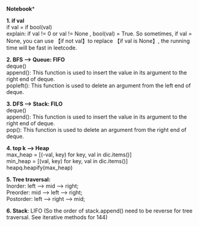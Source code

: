 **Notebook***

**1. if val<br>**
if val = if bool(val)<br>
explain: if val != 0 or val != None , bool(val) = True. So sometimes, if val = None, you can use 【if not val】to replace 【if val is None】, the running time will be fast in leetcode.


**2. BFS --> Queue: FIFO<br>**
deque()<br>
append(): This function is used to insert the value in its argument to the right end of deque.<br>
popleft(): This function is used to delete an argument from the left end of deque.

**3. DFS --> Stack: FILO<br>**
deque()<br>
append(): This function is used to insert the value in its argument to the right end of deque.<br>
pop(): This function is used to delete an argument from the right end of deque.

**4. top k --> Heap<br>**
max_heap = [(-val, key) for key, val in dic.items()]<br>
min_heap = [(val, key) for key, val in dic.items()]<br>
heapq.heapify(max_heap)

**5. Tree traversal:<br>**
  Inorder: left --> mid --> right;<br>
  Preorder: mid --> left --> right;<br>
  Postorder: left --> right --> mid;<br>
  
**6. Stack**: LIFO (So the order of stack.append() need to be reverse for tree traversal. See iterative methods for 144)
